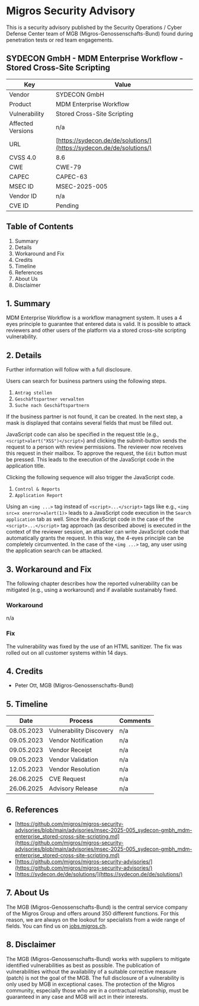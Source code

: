 # Migros Security Advisory
This is a security advisory published by the Security Operations / Cyber Defense Center team of MGB (Migros-Genossenschafts-Bund) found during penetration tests or red team engagements.

## SYDECON GmbH - MDM Enterprise Workflow - Stored Cross-Site Scripting
| Key | Value |
| --- | --- |
| Vendor | SYDECON GmbH |
| Product | MDM Enterprise Workflow |
| Vulnerability | Stored Cross-Site Scripting |
| Affected Versions | n/a |
| URL | [https://sydecon.de/de/solutions/](https://sydecon.de/de/solutions/) |
| CVSS 4.0 | 8.6 |
| CWE | CWE-79 |
| CAPEC | CAPEC-63 |
| MSEC ID | MSEC-2025-005 |
| Vendor ID | n/a |
| CVE ID | Pending |

## Table of Contents
1. Summary
2. Details
3. Workaround and Fix
4. Credits
5. Timeline
6. References
7. About Us
8. Disclaimer

## 1. Summary
MDM Enterprise Workflow is a workflow managment system. It uses a 4 eyes principle to guarantee that entered data is valid. It is possible to attack reviewers and other users of the platform via a stored cross-site scripting vulnerability.


## 2. Details
Further information will follow with a full disclosure.

Users can search for business partners using the following steps.
1. `Antrag stellen`
2. `Geschäftspartner verwalten`
3. `Suche nach Geschäftspartnern`

If the business partner is not found, it can be created. In the next step, a mask is displayed that contains several fields that must be filled out.

JavaScript code can also be specified in the request title (e.g., `<script>alert("XSS")</script>`) and clicking the submit-button sends the request to a person with review permissions.
The reviewer now receives this request in their mailbox. To approve the request, the `Edit` button must be pressed. This leads to the execution of the JavaScript code in the application title.

Clicking the following sequence will also trigger the JavaScript code.
1. `Control & Reports`
2. `Application Report`

Using an `<img ...>` tag instead of `<script>...</script>` tags like e.g., `<img src=x onerror=alert(1)>` leads to a JavaScript code execution in the `Search application` tab as well.
Since the JavaScript code in the case of the `<script>...</script>` tag approach (as described above) is executed in the context of the reviewer session, an attacker can write JavaScript code that automatically grants the request. In this way, the 4-eyes principle can be completely circumvented.
In the case of the `<img ...>` tag, any user using the application search can be attacked.


## 3. Workaround and Fix
The following chapter describes how the reported vulnerability can be mitigated (e.g., using a workaround) and if available sustainably fixed.
### Workaround
n/a


### Fix
The vulnerability was fixed by the use of an HTML sanitizer. The fix was rolled out on all customer systems within 14 days.



## 4. Credits
- Peter Ott, MGB (Migros-Genossenschafts-Bund)

## 5. Timeline
| Date | Process | Comments |
| --- | --- | --- |
| 08.05.2023 | Vulnerability Discovery | n/a |
| 09.05.2023 | Vendor Notification | n/a |
| 09.05.2023 | Vendor Receipt | n/a |
| 09.05.2023 | Vendor Validation | n/a |
| 12.05.2023 | Vendor Resolution | n/a |
| 26.06.2025 | CVE Request | n/a |
| 26.06.2025 | Advisory Release | n/a |

## 6. References
- [https://github.com/migros/migros-security-advisories/blob/main/advisories/msec-2025-005_sydecon-gmbh_mdm-enterprise_stored-cross-site-scripting.md](https://github.com/migros/migros-security-advisories/blob/main/advisories/msec-2025-005_sydecon-gmbh_mdm-enterprise_stored-cross-site-scripting.md)
- [https://github.com/migros/migros-security-advisories/](https://github.com/migros/migros-security-advisories/)
- [https://sydecon.de/de/solutions/](https://sydecon.de/de/solutions/)

## 7. About Us
The MGB (Migros-Genossenschafts-Bund) is the central service company of the Migros Group and offers around 350 different functions. For this reason, we are always on the lookout for specialists from a wide range of fields. You can find us on [jobs.migros.ch](https://migros-gruppe.jobs/de/unsere-unternehmen/migros-gruppe/offene-stellen?q=cyber).


## 8. Disclaimer
The MGB (Migros-Genossenschafts-Bund) works with suppliers to mitigate identified vulnerabilities as best as possible. The publication of vulnerabilities without the availability of a suitable corrective measure (patch) is not the goal of the MGB. The full disclosure of a vulnerability is only used by MGB in exceptional cases. The protection of the Migros community, especially those who are in a contractual relationship, must be guaranteed in any case and MGB will act in their interests.


